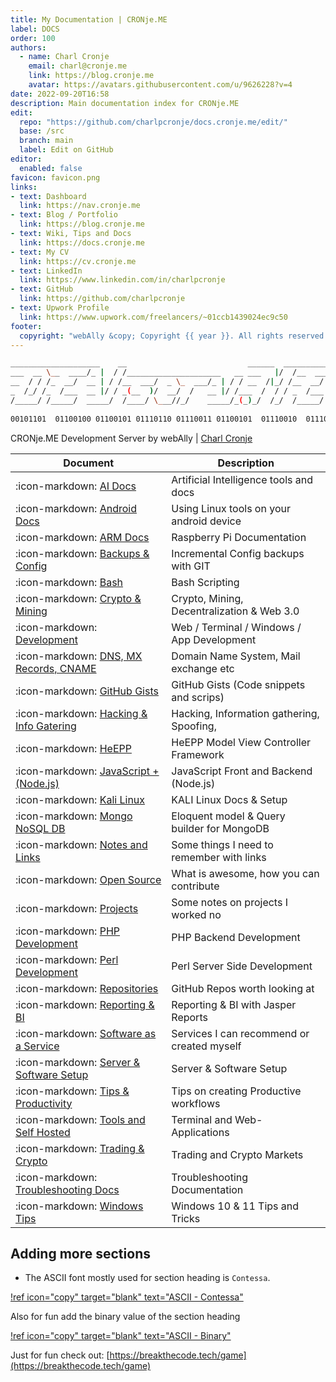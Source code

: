 ```yaml
---
title: My Documentation | CRONje.ME
label: DOCS
order: 100
authors:
  - name: Charl Cronje
    email: charl@cronje.me
    link: https://blog.cronje.me
    avatar: https://avatars.githubusercontent.com/u/9626228?v=4
date: 2022-09-20T16:58
description: Main documentation index for CRONje.ME
edit:
  repo: "https://github.com/charlpcronje/docs.cronje.me/edit/"
  base: /src
  branch: main
  label: Edit on GitHub
editor:
  enabled: false
favicon: favicon.png
links:
- text: Dashboard
  link: https://nav.cronje.me
- text: Blog / Portfolio
  link: https://blog.cronje.me
- text: Wiki, Tips and Docs 
  link: https://docs.cronje.me
- text: My CV
  link: https://cv.cronje.me
- text: LinkedIn
  link: https://www.linkedin.com/in/charlpcronje
- text: GitHub
  link: https://github.com/charlpcronje
- text: Upwork Profile
  link: https://www.upwork.com/freelancers/~01ccb1439024ec9c50
footer:
  copyright: "webAlly &copy; Copyright {{ year }}. All rights reserved."
---
```

<script type="text/javascript">(function(w,s){var e=document.createElement("script");e.type="text/javascript";e.async=true;e.src="https://cdn.pagesense.io/js/webally/f2527eebee974243853bcd47b32631f4.js";var x=document.getElementsByTagName("script")[0];x.parentNode.insertBefore(e,x);})(window,"script");</script>


```sh
____________________    __                           ______  ____________
___  __ \__  ____/_ |  / /_____________________   __ ___   |/  /__  ____/
__  / / /_  __/  __ | / /__  ___/  _ \_  ___/_ | / / __  /|_/ /__  __/   
_  /_/ /_  /___  __ |/ / _(__  )/  __/  /   __ |/ /___  /  / / _  /___   
/_____/ /_____/  _____/  /____/ \___//_/    _____/_(_)_/  /_/  /_____/   
                                                                        
00101101  01100100 01100101 01110110 01110011 01100101  01110010  01110110 
```

CRONje.ME Development Server by webAlly | [Charl Cronje](https://blog.cronje.me)

| Document                                                                    | Description                                |
|-----------------------------------------------------------------------------|--------------------------------------------|
| :icon-markdown: [AI Docs](https://ai.docs.cronje.me)                        | Artificial Intelligence tools and docs     |
| :icon-markdown: [Android Docs](https://android.docs.cronje.me)              | Using Linux tools on your android device   |
| :icon-markdown: [ARM Docs](https://arm.docs.cronje.me)                      | Raspberry Pi Documentation                 |
| :icon-markdown: [Backups & Config](https://backup.docs.cronje.me)           | Incremental Config backups with GIT        |
| :icon-markdown: [Bash](https://bash.docs.cronje.me)                         | Bash Scripting                             |
| :icon-markdown: [Crypto & Mining](https://crypto.docs.cronje.me)            | Crypto, Mining, Decentralization & Web 3.0 |
| :icon-markdown: [Development](https://dev.docs.cronje.me)                   | Web / Terminal / Windows / App Development |
| :icon-markdown: [DNS, MX Records, CNAME](https://dns.docs.cronje.me)        | Domain Name System, Mail exchange etc      |
| :icon-markdown: [GitHub Gists](https://gist.docs.cronje.me)                 | GitHub Gists (Code snippets and scrips)    |
| :icon-markdown: [Hacking & Info Gatering](https://hacking.docs.cronje.me)   | Hacking, Information gathering, Spoofing,  |
| :icon-markdown: [HeEPP](https://heepp.docs.cronje.me)                       | HeEPP Model View Controller Framework      |
| :icon-markdown: [JavaScript + (Node.js)](https://js.docs.cronje.me)         | JavaScript Front and Backend (Node.js)     |
| :icon-markdown: [Kali Linux](https://kali.docs.cronje.me)                   | KALI Linux Docs & Setup                    |
| :icon-markdown: [Mongo NoSQL DB](https://mongo.docs.cronje.me)              | Eloquent model & Query builder for MongoDB |
| :icon-markdown: [Notes and Links](https://notes.docs.cronje.me)             | Some things I need to remember with links  |
| :icon-markdown: [Open Source](https://opensource.docs.cronje.me)            | What is awesome, how you can contribute    |
| :icon-markdown: [Projects](https://projects.docs.cronje.me)                 | Some notes on projects I worked no         |
| :icon-markdown: [PHP Development](https://php.docs.cronje.me)               | PHP Backend Development                    |
| :icon-markdown: [Perl Development](https://perl.docs.cronje.me)             | Perl Server Side Development               |
| :icon-markdown: [Repositories](https://repos.docs.cronje.me)                | GitHub Repos worth looking at              |
| :icon-markdown: [Reporting & BI](https://reports.docs.cronje.me)            | Reporting & BI with Jasper Reports         |
| :icon-markdown: [Software as a Service](https://saas.docs.cronje.me)        | Services I can recommend or created myself |
| :icon-markdown: [Server & Software Setup](https://setup.docs.cronje.me)     | Server & Software Setup                    |
| :icon-markdown: [Tips & Productivity](https://tips.docs.cronje.me)          | Tips on creating Productive workflows      |
| :icon-markdown: [Tools and Self Hosted](https://tools.docs.cronje.me)       | Terminal and Web-Applications              |
| :icon-markdown: [Trading & Crypto](https://trading.docs.cronje.me)          | Trading and Crypto Markets                 |
| :icon-markdown: [Troubleshooting Docs](https://troubleshoot.docs.cronje.me) | Troubleshooting Documentation              |
| :icon-markdown: [Windows Tips](https://win.docs.cronje.me)                  | Windows 10 & 11 Tips and Tricks            |


## Adding more sections

- The ASCII font mostly used for section heading is `Contessa`.

[!ref icon="copy" target="blank" text="ASCII - Contessa"](https://patorjk.com/software/taag/#p=display&f=Contessa&t=NEW.DOCS.ME)

Also for fun add the binary value of the section heading

[!ref icon="copy" target="blank" text="ASCII - Binary"](https://patorjk.com/software/taag/#p=display&f=Binary&t=NEW.DOCS.ME)

Just for fun check out: [https://breakthecode.tech/game](https://breakthecode.tech/game)
